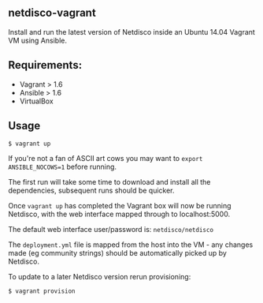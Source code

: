 
## netdisco-vagrant

Install and run the latest version of Netdisco inside an Ubuntu 14.04 Vagrant VM using Ansible.

## Requirements:

* Vagrant > 1.6
* Ansible > 1.6
* VirtualBox

## Usage

```
$ vagrant up
```

If you're not a fan of ASCII art cows you may want to `export ANSIBLE_NOCOWS=1` before running.

The first run will take some time to download and install all the dependencies, subsequent runs should be quicker.

Once `vagrant up` has completed the Vagrant box will now be running Netdisco, with the web interface mapped through to localhost:5000.

The default web interface user/password is: `netdisco/netdisco`

The `deployment.yml` file is mapped from the host into the VM - any changes made (eg community strings) should be automatically picked up by Netdisco.

To update to a later Netdisco version rerun provisioning:

```
$ vagrant provision
```
